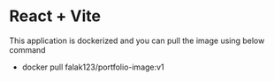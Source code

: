 # React + Vite

This application is dockerized and you can pull the image using below command
- docker pull falak123/portfolio-image:v1
